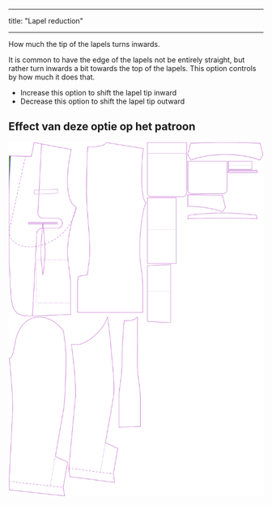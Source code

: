 - - -
title: "Lapel reduction"
- - -

How much the tip of the lapels turns inwards.

It is common to have the edge of the lapels not be entirely straight, but rather turn inwards a bit towards the top of the lapels. This option controls by how much it does that.

- Increase this option to shift the lapel tip inward
- Decrease this option to shift the lapel tip outward

## Effect van deze optie op het patroon

![This image shows the effect of this option by superimposing several variants that have a different value for this option](jaeger_lapelreduction_sample.svg "Effect of this option on the pattern")
